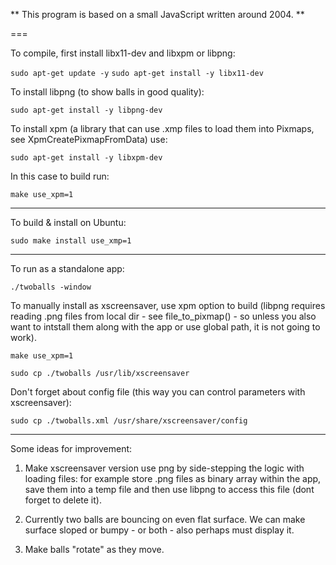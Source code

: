 ** This program is based on a small JavaScript written around 2004. **

===

To compile, first install libx11-dev and libxpm or libpng:

`sudo apt-get update -y`
`sudo apt-get install -y libx11-dev`

To install libpng (to show balls in good quality):

`sudo apt-get install -y libpng-dev`

To install xpm (a library that can use .xmp files to load them into Pixmaps, see
  XpmCreatePixmapFromData) use:

`sudo apt-get install -y libxpm-dev`

In this case to build run: 

`make use_xpm=1`

---

To build & install on Ubuntu:

`sudo make install use_xmp=1`

*******************************************************************************************

To run as a standalone app:

`./twoballs -window`

To manually install as xscreensaver, use xpm option to build (libpng requires reading .png files from local dir - see file_to_pixmap() - so unless you also want to intstall them along 
with the app or use global path, it is not going to work).

`make use_xpm=1`

`sudo cp ./twoballs /usr/lib/xscreensaver`

Don't forget about config file (this way you can control parameters with xscreensaver):

`sudo cp ./twoballs.xml /usr/share/xscreensaver/config`

*******************************************************************************************

Some ideas for improvement:

1. Make xscreensaver version use png by side-stepping the logic with loading files:
    for example store .png files as binary array within the app, save them into a temp file and then use libpng to access this file (dont forget to delete it).

2. Currently two balls are bouncing on even flat surface. We can make surface sloped or
    bumpy - or both - also perhaps must display it.

3. Make balls "rotate" as they move.    






